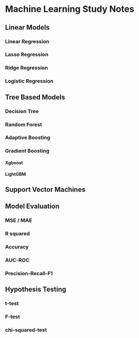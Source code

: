 # Machine Learning Study Notes

## Linear Models

### Linear Regression

### Lasso Regression

### Ridge Regression

### Logistic Regression

## Tree Based Models

### Decision Tree

### Random Forest

### Adaptive Boosting

### Gradient Boosting

#### Xgboost

#### LightGBM

## Support Vector Machines

## Model Evaluation

### MSE / MAE

### R squared

### Accuracy

### AUC-ROC

### Precision-Recall-F1

## Hypothesis Testing

### t-test

### F-test

### chi-squared-test
